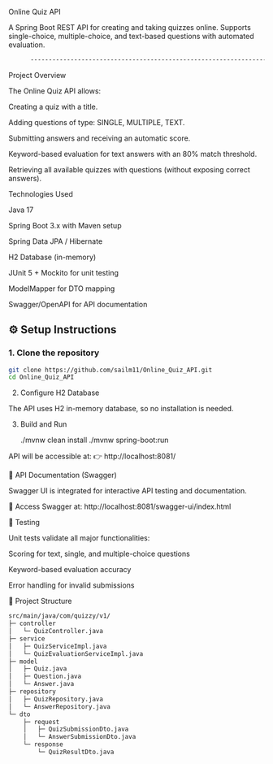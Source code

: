 Online Quiz API

A Spring Boot REST API for creating and taking quizzes online. Supports single-choice, multiple-choice, and text-based questions with automated evaluation.

```bash
      -------------------------------------------------------------------------------------------------------------------

```

Project Overview

The Online Quiz API allows:

Creating a quiz with a title.

Adding questions of type: SINGLE, MULTIPLE, TEXT.

Submitting answers and receiving an automatic score.

Keyword-based evaluation for text answers with an 80% match threshold.

Retrieving all available quizzes with questions (without exposing correct answers).



Technologies Used

Java 17

Spring Boot 3.x with Maven setup

Spring Data JPA / Hibernate

H2 Database (in-memory)

JUnit 5 + Mockito for unit testing

ModelMapper for DTO mapping

Swagger/OpenAPI for API documentation


## ⚙️ Setup Instructions

### 1. Clone the repository

```bash
git clone https://github.com/sailm11/Online_Quiz_API.git
cd Online_Quiz_API
```

2. Configure H2 Database

The API uses H2 in-memory database, so no installation is needed.

3. Build and Run

   ./mvnw clean install
  ./mvnw spring-boot:run
   
API will be accessible at:
👉 http://localhost:8081/


📖 API Documentation (Swagger)

Swagger UI is integrated for interactive API testing and documentation.

🔗 Access Swagger at:
http://localhost:8081/swagger-ui/index.html


🧪 Testing

Unit tests validate all major functionalities:

Scoring for text, single, and multiple-choice questions

Keyword-based evaluation accuracy

Error handling for invalid submissions



🧩 Project Structure

```bash 
src/main/java/com/quizzy/v1/
├─ controller
│   └─ QuizController.java
├─ service
│   ├─ QuizServiceImpl.java
│   └─ QuizEvaluationServiceImpl.java
├─ model
│   ├─ Quiz.java
│   ├─ Question.java
│   └─ Answer.java
├─ repository
│   ├─ QuizRepository.java
│   └─ AnswerRepository.java
└─ dto
    ├─ request
    │   ├─ QuizSubmissionDto.java
    │   └─ AnswerSubmissionDto.java
    └─ response
        └─ QuizResultDto.java

```
